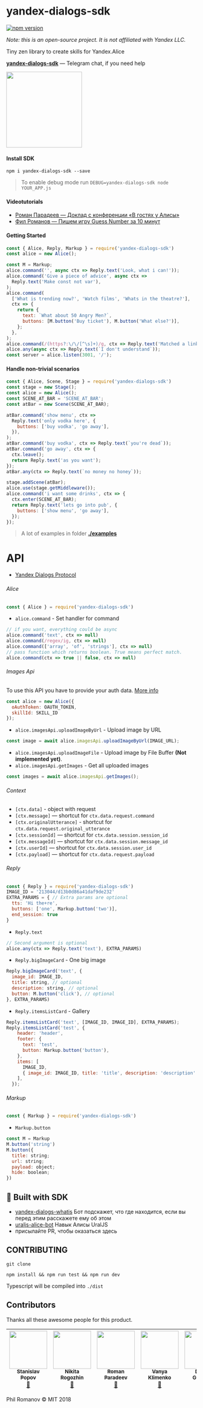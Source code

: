 # yandex-dialogs-sdk
[![npm version](https://badge.fury.io/js/yandex-dialogs-sdk.svg)](https://badge.fury.io/js/yandex-dialogs-sdk)

*Note: this is an open-source project. It is not affiliated with Yandex LLC.*

Tiny zen library to create skills for Yandex.Alice

**[yandex-dialogs-sdk](https://t.me/joinchat/AeqRLxKsMmI4o1ew2lQ1Qw)** — Telegram chat, if you need help

<img height=200 src='https://camo.githubusercontent.com/0ad462b08ffb18f96ae1143f1365b60b918f4bbd/68747470733a2f2f73657470686f6e652e72752f77702d636f6e74656e742f75706c6f6164732f323031372f30372f616c6973612d383130783435362e706e67' />


#### Install SDK
`npm i yandex-dialogs-sdk --save`

> To enable debug mode run `DEBUG=yandex-dialogs-sdk node YOUR_APP.js`

#### Videotutorials
- [Роман Парадеев — Доклад с конференции «В гостях у Алисы»](https://youtu.be/qqHTk2QLyEQ?t=3h13m22s)
- [Фил Романов — Пишем игру Guess Number за 10 минут](https://youtu.be/exPnIFMa1H8)

#### Getting Started

```javascript
const { Alice, Reply, Markup } = require('yandex-dialogs-sdk')
const alice = new Alice();

const M = Markup;
alice.command('', async ctx => Reply.text('Look, what i can!'));
alice.command('Give a piece of advice', async ctx =>
  Reply.text('Make const not var'),
);
alice.command(
  ['What is trending now?', 'Watch films', 'Whats in the theatre?'],
  ctx => {
    return {
      text: `What about 50 Angry Men?`,
      buttons: [M.button('Buy ticket'), M.button('What else?')],
    };
  },
);
alice.command(/(https?:\/\/[^\s]+)/g, ctx => Reply.text('Matched a link!'));
alice.any(async ctx => Reply.text(`I don't understand`));
const server = alice.listen(3001, '/');
```

#### Handle non-trivial scenarios

```javascript
const { Alice, Scene, Stage } = require('yandex-dialogs-sdk')
const stage = new Stage();
const alice = new Alice();
const SCENE_AT_BAR = 'SCENE_AT_BAR';
const atBar = new Scene(SCENE_AT_BAR);

atBar.command('show menu', ctx =>
  Reply.text('only vodka here', {
    buttons: ['buy vodka', 'go away'],
  }),
);
atBar.command('buy vodka', ctx => Reply.text(`you're dead`));
atBar.command('go away', ctx => {
  ctx.leave();
  return Reply.text('as you want');
});
atBar.any(ctx => Reply.text(`no money no honey`));

stage.addScene(atBar);
alice.use(stage.getMiddleware());
alice.command('i want some drinks', ctx => {
  ctx.enter(SCENE_AT_BAR);
  return Reply.text('lets go into pub', {
    buttons: ['show menu', 'go away'],
  });
});
```

> A lot of examples in folder **[./examples](https://github.com/fletcherist/yandex-dialogs-sdk/tree/master/examples)**

# API

- [Yandex Dialogs Protocol](https://tech.yandex.ru/dialogs/alice/doc/protocol-docpage/)

###### Alice
```javascript
const { Alice } = require('yandex-dialogs-sdk')
```
- `alice.command` - Set handler for command
```javascript
// if you want, everything could be async
alice.command('text', ctx => null)
alice.command(/regex/ig, ctx => null)
alice.command(['array', 'of', 'strings'], ctx => null)
// pass function which returns boolean. True means perfect match.
alice.command(ctx => true || false, ctx => null)
```

###### Images Api
To use this API you have to provide your auth data.
[More info](https://tech.yandex.ru/dialogs/alice/doc/resource-upload-docpage)
```javascript
const alice = new Alice({
  oAuthToken: OAUTH_TOKEN,
  skillId: SKILL_ID
});
```
- `alice.imagesApi.uploadImageByUrl` - Upload image by URL
```javascript
const image = await alice.imagesApi.uploadImageByUrl(IMAGE_URL);
```
- `alice.imagesApi.uploadImageFile` - Upload image by File Buffer **(Not implemented yet)**.
- `alice.imagesApi.getImages` - Get all uploaded images
```javascript
const images = await alice.imagesApi.getImages();
```

###### Context
- `[ctx.data]` - object with request
- `[ctx.message]` — shortcut for `ctx.data.request.command`
- `[ctx.originalUtterance]` - shortcut for `ctx.data.request.original_utterance`
- `[ctx.sessionId]` — shortcut for `ctx.data.session.session_id`
- `[ctx.messageId]` — shortcut for `ctx.data.session.message_id`
- `[ctx.userId]` — shortcut for `ctx.data.session.user_id`
- `[ctx.payload]` — shortcut for `ctx.data.request.payload`

###### Reply
```javascript
const { Reply } = require('yandex-dialogs-sdk')
IMAGE_ID = '213044/d13b0d86a41daf9de232'
EXTRA_PARAMS = { // Extra params are optional
  tts: 'Hi the+re',
  buttons: ['one', Markup.button('two')],
  end_session: true
}
```
- `Reply.text` 
```javascript
// Second argument is optional
alice.any(ctx => Reply.text('text'), EXTRA_PARAMS)
```
- `Reply.bigImageCard` - One big image
```javascript
Reply.bigImageCard('text', {
  image_id: IMAGE_ID,
  title: string, // optional
  description: string, // optional
  button: M.button('click'), // optional
}, EXTRA_PARAMS)
```
- `Reply.itemsListCard` - Gallery
```javascript
Reply.itemsListCard('text', [IMAGE_ID, IMAGE_ID], EXTRA_PARAMS);
Reply.itemsListCard('test', {
    header: 'header',
    footer: {
      text: 'test',
      button: Markup.button('button'),
    },
    items: [
      IMAGE_ID, 
      { image_id: IMAGE_ID, title: 'title', description: 'description' },
    ],
  });
```


###### Markup
```javascript
const { Markup } = require('yandex-dialogs-sdk')
```
- `Markup.button`
```javascript
const M = Markup
M.button('string')
M.button({
  title: string;
  url: string;
  payload: object;
  hide: boolean;
})
```


## 🔨 Built with SDK

- [yandex-dialogs-whatis](https://github.com/popstas/yandex-dialogs-whatis) 
Бот подскажет, что где находится, если вы перед этим расскажете ему об этом
- [uraljs-alice-bot](https://github.com/sameoldmadness/uraljs-alice-bot)
Навык Алисы UralJS
- присылайте PR, чтобы оказаться здесь

## CONTRIBUTING
`git clone`

`npm install && npm run test && npm run dev`

Typescript will be compiled into `./dist` <br>

## Contributors
Thanks all these awesome people for this product. 

| [<img src="https://avatars1.githubusercontent.com/u/3027126?s=400&v=4" width="100px;"/><br /><sub><b>Stanislav Popov</b></sub>](http://blog.popstas.ru)<br />[📖](https://github.com/fletcherist/yandex-dialogs-sdk/commits?author=popstas "Documentation")| [<img src="https://avatars0.githubusercontent.com/u/22147027?s=400&v=4" width="100px;"/><br /><sub><b>Nikita Rogozhin</b></sub>](http://rogoda.ru)<br />[📖](https://github.com/fletcherist/yandex-dialogs-sdk/commits?author=rogodec "Documentation") | [<img src="https://avatars0.githubusercontent.com/u/1537724?s=400&v=4" width="100px;"/><br /><sub><b>Roman Paradeev</b></sub>](https://github.com/sameoldmadness)<br />[📖](https://github.com/fletcherist/yandex-dialogs-sdk/commits?author=sameoldmadness "Documentation") | [<img src="https://avatars2.githubusercontent.com/u/10712045?s=400&v=4" width="100px;"/><br /><sub><b>Vanya Klimenko</b></sub>](http://vanyaklimenko.ru)<br />[📖](https://github.com/fletcherist/yandex-dialogs-sdk/commits?author=vanyaklimenko "Documentation") | [<img src="https://avatars2.githubusercontent.com/u/577154?s=460&v=4" width="100px;"/><br /><sub><b>Dmitry Guketlev</b></sub>](https://github.com/Yavanosta)<br />[📖](https://github.com/fletcherist/yandex-dialogs-sdk/commits?author=Yavanosta "Documentation") | [<img src="https://avatars1.githubusercontent.com/u/11800710?s=460&v=4" width="100px;"/><br /><sub><b>Alexander Karpov</b></sub>](https://github.com/alexander-karpov)<br />[📖](https://github.com/fletcherist/yandex-dialogs-sdk/commits?author=alexander-karpov "Documentation") | 
| :---: | :---: | :---: | :---: | :---: | :---: |


Phil Romanov © MIT 2018

